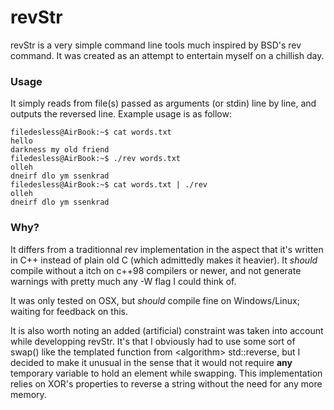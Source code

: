 # revStr

revStr is a very simple command line tools much inspired by BSD's rev command. It was created as an attempt to entertain myself on a chillish day.

### Usage
It simply reads from file(s) passed as arguments (or stdin) line by line, and outputs the reversed line. Example usage is as follow:

```shell
filedesless@AirBook:~$ cat words.txt 
hello
darkness my old friend
filedesless@AirBook:~$ ./rev words.txt 
olleh
dneirf dlo ym ssenkrad
filedesless@AirBook:~$ cat words.txt | ./rev
olleh
dneirf dlo ym ssenkrad
```

### Why?
It differs from a traditionnal rev implementation in the aspect that it's written in C++ instead of plain old C (which admittedly makes it heavier). It _should_ compile without a itch on c++98 compilers or newer, and not generate warnings with pretty much any -W flag I could think of.

It was only tested on OSX, but _should_ compile fine on Windows/Linux; waiting for feedback on this.

It is also worth noting an added (artificial) constraint was taken into account while developping revStr. It's that I obviously had to use some sort of swap() like the templated function from \<algorithm> std::reverse, but I decided to make it unusual in the sense that it would not require **any** temporary variable to hold an element while swapping. This implementation relies on XOR's properties to reverse a string without the need for any more memory.